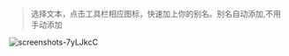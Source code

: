 > 选择文本，点击工具栏相应图标，快速加上你的别名。别名自动添加,不用手动添加


![screenshots-7yLJkcC](https://github.com/user-attachments/assets/a16f209d-1536-46ce-8cbd-7dd5c42298d0)
